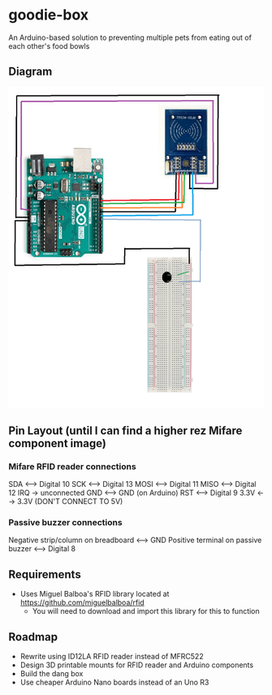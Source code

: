 # goodie-box
An Arduino-based solution to preventing multiple pets from eating out of each other's food bowls

## Diagram
![Diagram shown here](https://github.com/Han-Lon/goodie-box/blob/main/img/ez-diagram.png?raw=true)

## Pin Layout (until I can find a higher rez Mifare component image)
### Mifare RFID reader connections
SDA <--> Digital 10
SCK <--> Digital 13
MOSI <--> Digital 11
MISO <--> Digital 12
IRQ -> unconnected
GND <--> GND (on Arduino)
RST <--> Digital 9
3.3V <--> 3.3V (DON'T CONNECT TO 5V)
### Passive buzzer connections
Negative strip/column on breadboard <--> GND
Positive terminal on passive buzzer <--> Digital 8  

## Requirements
- Uses Miguel Balboa's RFID library located at https://github.com/miguelbalboa/rfid
  - You will need to download and import this library for this to function

## Roadmap
- Rewrite using ID12LA RFID reader instead of MFRC522
- Design 3D printable mounts for RFID reader and Arduino components
- Build the dang box
- Use cheaper Arduino Nano boards instead of an Uno R3
